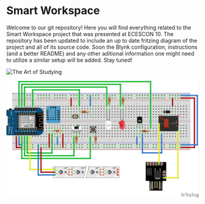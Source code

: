 # Smart Workspace

 Welcome to our git repository! Here you will find everything related to the Smart Workspace project that was presented at ECESCON 10. The repository has been updated to include an up to date fritzing diagram of the project and all of its source code. Soon the Blynk configuration, instructions (and a better README) and any other aditional information one might need to utilize a similar setup will be added. Stay tuned!
 
 ![The Art of Studying](http://www.gifdrole.com/meilleurs_gifs_animes_droles_de_chats/The_Art_of_Military_Strategy.gif)

![Project fritz](fritzingDiagram.png)
